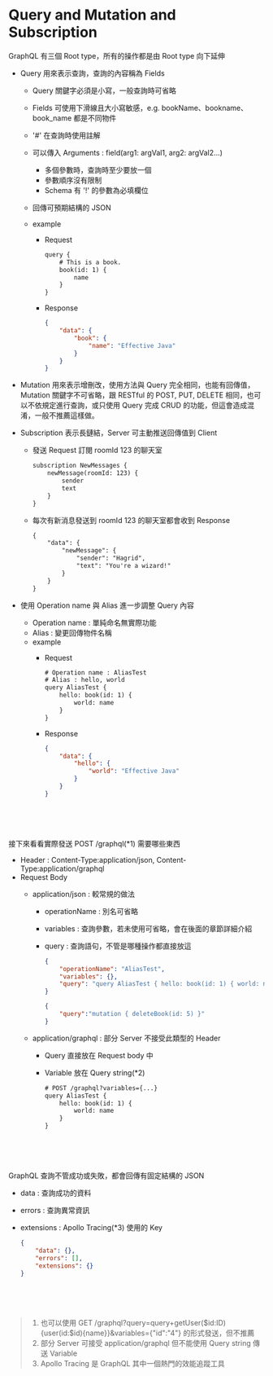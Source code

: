 # Query and Mutation and Subscription

GraphQL 有三個 Root type，所有的操作都是由 Root type 向下延伸

- Query 用來表示查詢，查詢的內容稱為 Fields
    - Query 關鍵字必須是小寫，一般查詢時可省略
    - Fields 可使用下滑線且大小寫敏感，e.g. bookName、bookname、book_name 都是不同物件
    - '#' 在查詢時使用註解
    - 可以傳入 Arguments : field(arg1: argVal1, arg2: argVal2...)
        - 多個參數時，查詢時至少要放一個
        - 參數順序沒有限制
        - Schema 有 '!' 的參數為必填欄位

    - 回傳可預期結構的 JSON
    - example
        - Request

            ```txt
            query {
                # This is a book.
                book(id: 1) {
                    name
                }
            }
            ```
        
        - Response

            ```json
            {
                "data": {
                    "book": {
                        "name": "Effective Java"
                    }
                }
            }
            ```

- Mutation 用來表示增刪改，使用方法與 Query 完全相同，也能有回傳值，Mutation 關鍵字不可省略，跟 RESTful 的 POST, PUT, DELETE 相同，也可以不依規定進行查詢，或只使用 Query 完成 CRUD 的功能，但這會造成混淆，一般不推薦這樣做。

- Subscription 表示長鏈結，Server 可主動推送回傳值到 Client
    - 發送 Request 訂閱 roomId 123 的聊天室

        ```txt
        subscription NewMessages {
            newMessage(roomId: 123) {
                sender
                text
            }
        }
        ```

    - 每次有新消息發送到 roomId 123 的聊天室都會收到 Response

        ```txt
        {
            "data": {
                "newMessage": {
                    "sender": "Hagrid",
                    "text": "You're a wizard!"
                }
            }
        }
        ```

- 使用 Operation name 與 Alias 進一步調整 Query 內容
    - Operation name : 單純命名無實際功能
    - Alias : 變更回傳物件名稱
    - example
        - Request

            ```txt
            # Operation name : AliasTest
            # Alias : hello, world
            query AliasTest {
                hello: book(id: 1) {
                    world: name
                }
            }
            ```

        - Response

            ```json
            {
                "data": {
                    "hello": {
                        "world": "Effective Java"
                    }
                }
            }
            ```

<br>
<br>
<br>

接下來看看實際發送 POST /graphql(*1) 需要哪些東西

- Header : Content-Type:application/json, Content-Type:application/graphql
- Request Body
    - application/json : 較常規的做法
        - operationName : 別名可省略
        - variables : 查詢參數，若未使用可省略，會在後面的章節詳細介紹
        - query : 查詢語句，不管是哪種操作都直接放這

            ```json
            {
                "operationName": "AliasTest",
                "variables": {},
                "query": "query AliasTest { hello: book(id: 1) { world: name } }"
            }
            ```

            ```json
            {
                "query":"mutation { deleteBook(id: 5) }"
            }
            ```
        
    - application/graphql : 部分 Server 不接受此類型的 Header
        - Query 直接放在 Request body 中
        - Variable 放在 Query string(*2)

            ```txt
            # POST /graphql?variables={...}
            query AliasTest {
                hello: book(id: 1) {
                    world: name
                }
            }
            ```

<br>
<br>
<br>

GraphQL 查詢不管成功或失敗，都會回傳有固定結構的 JSON

- data : 查詢成功的資料
- errors : 查詢異常資訊
- extensions : Apollo Tracing(*3) 使用的 Key

    ```json
    {
        "data": {},
        "errors": [],
        "extensions": {}
    }
    ```

<br>
<br>
<br>

> 1. 也可以使用 GET /graphql?query=query+getUser($id:ID){user(id:$id){name}}&variables={"id":"4"} 的形式發送，但不推薦  
> 2. 部分 Server 可接受 application/graphql 但不能使用 Query string 傳送 Variable  
> 3. Apollo Tracing 是 GraphQL 其中一個熱門的效能追蹤工具